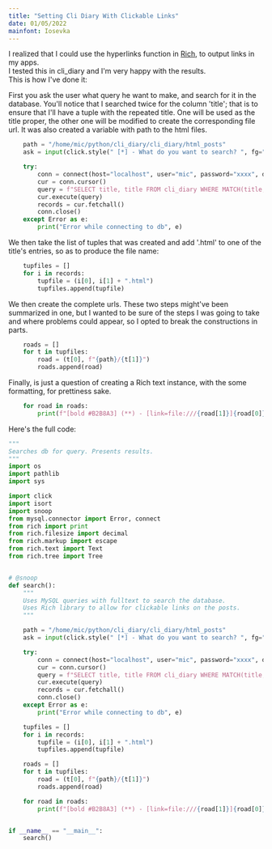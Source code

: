 ```yaml
---
title: "Setting Cli Diary With Clickable Links"
date: 01/05/2022
mainfont: Iosevka
---
```


I realized that I could use the hyperlinks function in [Rich](https://rich.readthedocs.io/en/stable), to output links in my apps.  
I tested this in cli_diary and I'm very happy with the results.  
This is how I've done it:

First you ask the user what query he want to make, and search for it in the
database. You'll notice that I searched twice for the column 'title'; that
is to ensure that I'll have a tuple with the repeated title. One will be used as
the title proper, the other one will be modified to create the corresponding
file url. It was also created a variable with path to the html files.  

```python
    path = "/home/mic/python/cli_diary/cli_diary/html_posts"
    ask = input(click.style(" [*] - What do you want to search? ", fg="bright_green", bold=True))

    try:
        conn = connect(host="localhost", user="mic", password="xxxx", database="cli_diary")
        cur = conn.cursor()
        query = f"SELECT title, title FROM cli_diary WHERE MATCH(title, k1, k2) AGAINST ('{ask}')"
        cur.execute(query)
        records = cur.fetchall()
        conn.close()
    except Error as e:
        print("Error while connecting to db", e)
```

We then take the list of tuples that was created and add '.html' to one of the
title's entries, so as to produce the file name:

```python
    tupfiles = []
    for i in records:
        tupfile = (i[0], i[1] + ".html")
        tupfiles.append(tupfile)
```

We then create the complete urls. These two steps might've been summarized in
one, but I wanted to be sure of the steps I was going to take and where problems
could appear, so I opted to break the constructions in parts.  

```python
    roads = []
    for t in tupfiles:
        road = (t[0], f"{path}/{t[1]}")
        roads.append(road)
```

Finally, is just a question of creating a Rich text instance, with the some
formatting, for prettiness sake.  

```python
    for road in roads:
        print(f"[bold #B2B8A3] (**) - [link=file:///{road[1]}]{road[0]}[/link][/]")
```

Here's the full code:

```python
"""
Searches db for query. Presents results.
"""
import os
import pathlib
import sys

import click
import isort
import snoop
from mysql.connector import Error, connect
from rich import print
from rich.filesize import decimal
from rich.markup import escape
from rich.text import Text
from rich.tree import Tree


# @snoop
def search():
    """
    Uses MySQL queries with fulltext to search the database.
    Uses Rich library to allow for clickable links on the posts.
    """

    path = "/home/mic/python/cli_diary/cli_diary/html_posts"
    ask = input(click.style(" [*] - What do you want to search? ", fg="bright_green", bold=True))

    try:
        conn = connect(host="localhost", user="mic", password="xxxx", database="cli_diary")
        cur = conn.cursor()
        query = f"SELECT title, title FROM cli_diary WHERE MATCH(title, k1, k2) AGAINST ('{ask}')"
        cur.execute(query)
        records = cur.fetchall()
        conn.close()
    except Error as e:
        print("Error while connecting to db", e)

    tupfiles = []
    for i in records:
        tupfile = (i[0], i[1] + ".html")
        tupfiles.append(tupfile)

    roads = []
    for t in tupfiles:
        road = (t[0], f"{path}/{t[1]}")
        roads.append(road)

    for road in roads:
        print(f"[bold #B2B8A3] (**) - [link=file:///{road[1]}]{road[0]}[/link][/]")


if __name__ == "__main__":
    search()
```





